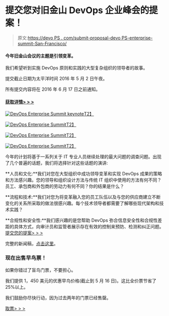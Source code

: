 # 提交您对旧金山 DevOps 企业峰会的提案！

> 原文:[https://devo PS . com/submit-proposal-devo PS-enterprise-summit-San-Francisco/](https://devops.com/submit-proposal-devops-enterprise-summit-san-francisco/)

#### 今年旧金山会议的主题是引领变革。

我们希望听到实施 DevOps 原则和实践的大型复杂组织的领导者的故事。

提交截止日期为太平洋时间 2016 年 5 月 2 日午夜。

所有提交内容将在 2016 年 6 月 17 日之前通知。

#### [获取详情> > >](https://bit.ly/SFOCFP16)

[![DevOps Enterprise Summit keynote](../Images/386643fa38883e8717e825a4d95d8385.png)T2】](http://events.itrevolution.com/us/)

[![DevOps Enterprise Summit ](../Images/ffb6df45b11cc3c469e43e76ac116496.png)T2】](http://events.itrevolution.com/us/)

[![DevOps Enterprise Summit](../Images/310a8b0214316d979db9f0606808c615.png)T2】](http://events.itrevolution.com/us/)

[![DevOps Enterprise Summit](../Images/bf9166e77193b0be0f00434e853a622c.png)T2】](http://events.itrevolution.com/us/)

今年的计划将基于一系列关于 IT 专业人员继续处理的最大问题的调查问题。出现了几个普遍的话题，我们将选择针对这些话题的演讲:

**人员和文化:**我们对您在大型组织中成功领导变革和实现 DevOps 成果的策略和方法感兴趣。您的领导和组织设计方法与传统 IT 组织中使用的方法有何不同？员工、承包商和外包商的劳动力有何不同？你的结果是什么？

**流程和技术:**我们对您为将变革融入您的员工队伍以及与您的供应商建立不断变化的关系所采取的做法很感兴趣。每个技术领导者都需要了解哪些现代架构和技术实践？

**合规性和安全性:**我们感兴趣的是您帮助 DevOps 弥合信息安全性和合规性差距的具体方式，向审计员和监管者展示存在有效的控制来预防、检测和纠正问题。
[提交您的提案> > >](https://bit.ly/SFOCFP16)

完整的新闻稿，[点击这里](https://bit.ly/SFOCFP1)。

### 现在出售早鸟票！

如果你错过了盲鸟门票，不要担心。

我们提供 1，450 美元的优惠早鸟价格(截止到 5 月 16 日)。这比全价票节省了 25%以上。

我们鼓励你尽快行动，因为过去两年的门票已经售罄。

[取票> > >](https://bit.ly/doessfo16reg)